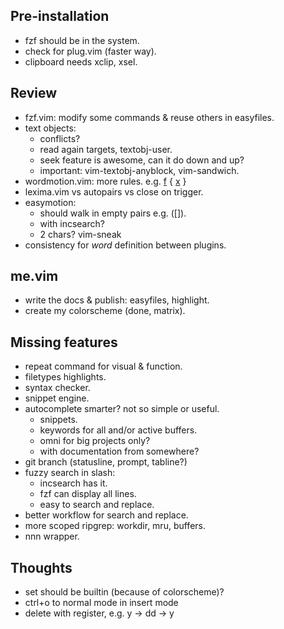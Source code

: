 Pre-installation
----------------
- fzf should be in the system.
- check for plug.vim (faster way).
- clipboard needs xclip, xsel.

Review
------
- fzf.vim: modify some commands & reuse others in easyfiles.
- text objects:
  - conflicts?
  - read again targets, textobj-user.
  - seek feature is awesome, can it do down and up?
  - important: vim-textobj-anyblock, vim-sandwich.
- wordmotion.vim: more rules. e.g. [f](|) { [x](|) }
- lexima.vim vs autopairs vs close on trigger.
- easymotion:
  - should walk in empty pairs e.g. ([]).
  - with incsearch?
  - 2 chars? vim-sneak
- consistency for _word_ definition between plugins.

me.vim
------
- write the docs & publish: easyfiles, highlight.
- create my colorscheme (done, matrix).

Missing features
----------------
- repeat command for visual & function.
- filetypes highlights.
- syntax checker.
- snippet engine.
- autocomplete smarter? not so simple or useful.
  - snippets.
  - keywords for all and/or active buffers.
  - omni for big projects only?
  - with documentation from somewhere?
- git branch (statusline, prompt, tabline?)
- fuzzy search in slash:
  - incsearch has it.
  - fzf can display all lines.
  - easy to search and replace.
- better workflow for search and replace.
- more scoped ripgrep: workdir, mru, buffers.
- nnn wrapper.

Thoughts
--------
- set should be builtin (because of colorscheme)?
- ctrl+o to normal mode in insert mode
- delete with register, e.g. y -> dd -> y
